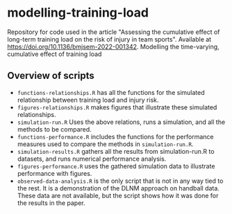# modelling-training-load
Repository for code used in the article "Assessing the cumulative effect of long-term training load on the risk of injury in team sports". 
Available at https://doi.org/10.1136/bmjsem-2022-001342. Modelling the time-varying, cumulative effect of training load

## Overview of scripts
* `functions-relationships.R` has all the functions for the simulated relationship between training load and injury risk.
* `figures-relationships.R` makes figures that illustrate these simulated relationships.
* `simulation-run.R` Uses the above relations, runs a simulation, and all the methods to be compared.
* `functions-performance.R` includes the functions for the performance measures used to compare the methods in `simulation-run.R`.
* `simulation-results.R` gathers all the results from simulation-run.R to datasets, and runs numerical performance analysis.
* `figures-performance.R` uses the gathered simulation data to illustrate performance with figures.
* `observed-data-analysis.R` is the only script that is not in any way tied to the rest. 
It is a demonstration of the DLNM approach on handball data. These data are not available, but the script shows how it was done for the results in the paper.

